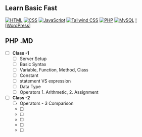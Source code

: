 ## Learn Basic Fast
[![HTML]()]()
[![CSS]()]()
[![JavaScript]()]()
[![Tailwind CSS]()]()
[![PHP](https://img.shields.io/badge/-PHP-777BB4?style=flat-square&logo=php&logoColor=white)](https://github.com/WebDesignWithRaihan/Learn-Basic-Fast/blob/main/assets/07.PHP/README.md)
[![MySQL]()]()
[![WordPress]]()


## PHP .MD
- [ ] **Class -1**
    - [ ] Server Setup
    - [ ] Basic Syntax
    - [ ] Variable, Function, Method, Class
    - [ ] Constant 
    - [ ] statement VS expression 
    - [ ] Data Type
    - [ ] Operators 1. Arithmetic, 2. Assignment
- [ ] **Class -2**
    - [ ] Operators - 3 Comparison
    - [ ] 
    - [ ] 
    - [ ] 
    - [ ] 
    - [ ] 